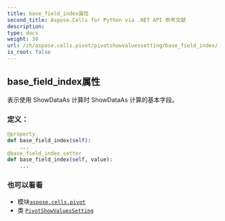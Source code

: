 ```yaml
---
title: base_field_index属性
second_title: Aspose.Cells for Python via .NET API 参考文献
description:
type: docs
weight: 30
url: /zh/aspose.cells.pivot/pivotshowvaluessetting/base_field_index/
is_root: false
---
```

## base_field_index属性

表示使用 ShowDataAs 计算时 ShowDataAs 计算的基本字段。
### 定义：
```python
@property
def base_field_index(self):
    ...
@base_field_index.setter
def base_field_index(self, value):
    ...
```

### 也可以看看
* 模块[`aspose.cells.pivot`](../../)
* 类 [`PivotShowValuesSetting`](/cells/python-net/zh/aspose.cells.pivot/pivotshowvaluessetting)

